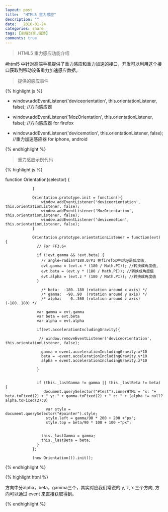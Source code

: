 ```yaml
---
layout: post
title:  "HTML5 重力感应"
description: ""
date:   2016-01-24
categories: share
tags: [前端分享,储涛]
comments: true
---
```


>HTML5 重力感应功能介绍

#html5 中针对高端手机提供了重力感应和重力加速的接口，开发可以利用这个接口获取到移动设备重力加速感应数据。



>提供的感应事件

{% highlight js %}


* window.addEventListener('deviceorientation', this.orientationListener, false); //方向感应器

* window.addEventListener('MozOrientation', this.orientationListener, false); //方向感应器 for firefox

* window.addEventListener('devicemotion', this.orientationListener, false); //重力加速感应器 for iphone, android

{% endhighlight %}



>重力感应示例代码

{% highlight js %}

function Orientation(selector) {

	            }

	            Orientation.prototype.init = function(){
		            window.addEventListener('deviceorientation', this.orientationListener, false);
		            window.addEventListener('MozOrientation', this.orientationListener, false);
		            window.addEventListener('devicemotion', this.orientationListener, false);
	            }

	            Orientation.prototype.orientationListener = function(evt) {
	              // For FF3.6+

	              if (!evt.gamma && !evt.beta) {
	              	// angle=radian*180.0/PI 在firefox中x和y是弧度值,
	                evt.gamma = (evt.x * (180 / Math.PI)); //转换成角度值,
	                evt.beta = (evt.y * (180 / Math.PI)); //转换成角度值
	                evt.alpha = (evt.z * (180 / Math.PI)); //转换成角度值
	              }

	                /* beta:  -180..180 (rotation around x axis) */
	             	/* gamma:  -90..90  (rotation around y axis) */
	             	/* alpha:    0..360 (rotation around z axis) (-180..180) */

	              var gamma = evt.gamma
	              var beta = evt.beta
	              var alpha = evt.alpha

	              if(evt.accelerationIncludingGravity){

	               // window.removeEventListener('deviceorientation', this.orientationListener, false);

					gamma = event.accelerationIncludingGravity.x*10
					beta = -event.accelerationIncludingGravity.y*10
					alpha = event.accelerationIncludingGravity.z*10

	              }


	              if (this._lastGamma != gamma || this._lastBeta != beta) {
	              	 document.querySelector("#test").innerHTML = "x: "+ beta.toFixed(2) + " y: " + gamma.toFixed(2) + " z: " + (alpha != null?alpha.toFixed(2):0)

	                  var style = document.querySelector("#pointer").style;
	                  style.left = gamma/90 * 200 + 200 +"px";
	                  style.top = beta/90 * 100 + 100 +"px";


	                this._lastGamma = gamma;
	                this._lastBeta = beta;
	              }
	            };

	            (new Orientation()).init();

{% endhighlight %}

{% highlight html %}

方向中分alpha，beta，gamma三个，其实对应我们常说的 y, z, x 三个方向, 方向可以通过 event 来直接获取得到。

{% endhighlight %}
